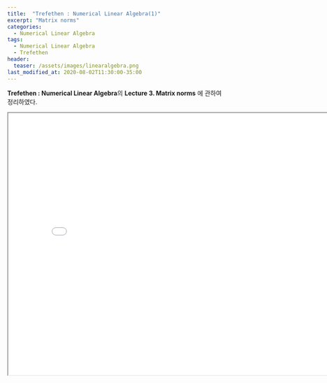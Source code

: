 ```yaml
---
title:  "Trefethen : Numerical Linear Algebra(1)"
excerpt: "Matrix norms"
categories:
  - Numerical Linear Algebra
tags:
  - Numerical Linear Algebra
  - Trefethen
header:
  teaser: /assets/images/linearalgebra.png
last_modified_at: 2020-08-02T11:30:00-35:00
---
```


**Trefethen : Numerical Linear Algebra**의 **Lecture 3. Matrix norms** 에 관하여 정리하였다.

<iframe src = "/ViewerJS/#../assets/pdf/Norms.pdf" width='800' height='600' allowfullscreen webkitallowfullscreen></iframe>